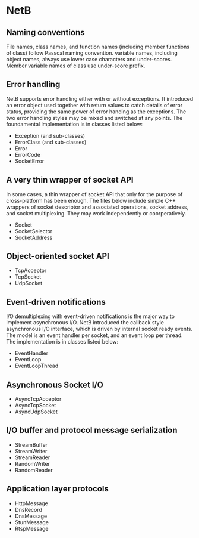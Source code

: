 # NetB

## Naming conventions 

File names, class names, and function names (including member functions of class) follow Passcal naming convention. variable names, including object names, always use lower case characters and under-scores. Member variable names of class use under-score prefix. 

## Error handling 

NetB supports error handling either with or without exceptions. It introduced an error object used together with return values to catch details of error status, providing the same power of error handing as the exceptions. The two error handling styles may be mixed and switched at any points. The foundamental implementation is in classes listed below:  

- Exception (and sub-classes)  
- ErrorClass (and sub-classes)  
- Error  
- ErrorCode  
- SocketError  

## A very thin wrapper of socket API  

In some cases, a thin wrapper of socket API that only for the purpose of cross-platform has been enough. The files below include simple C++ wrappers of socket descriptor and associated operations, socket address, and socket multiplexing. They may work independently or coorperatively.    

- Socket  
- SocketSelector  
- SocketAddress  

## Object-oriented socket API  

- TcpAcceptor  
- TcpSocket  
- UdpSocket  

## Event-driven notifications  

I/O demultiplexing with event-driven notifications is the major way to implement asynchronous I/O. NetB introduced the callback style asynchronous I/O interface, which is driven by internal socket ready events.  The model is an event handler per socket, and an event loop per thread. The implementation is in classes listed below: 

- EventHandler 
- EventLoop    
- EventLoopThread  

## Asynchronous Socket I/O   

- AsyncTcpAcceptor  
- AsyncTcpSocket  
- AsyncUdpSocket 

## I/O buffer and protocol message serialization    

- StreamBuffer  
- StreamWriter  
- StreamReader  
- RandomWriter
- RandomReader  

## Application layer protocols

- HttpMessage  
- DnsRecord  
- DnsMessage  
- StunMessage  
- RtspMessage  
